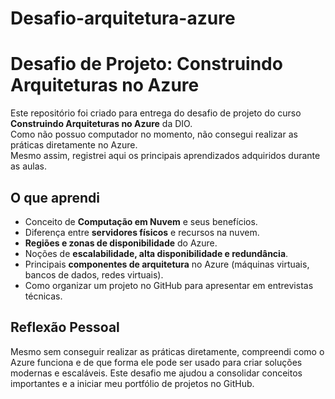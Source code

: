 # Desafio-arquitetura-azure
# Desafio de Projeto: Construindo Arquiteturas no Azure

Este repositório foi criado para entrega do desafio de projeto do curso **Construindo Arquiteturas no Azure** da DIO.  
Como não possuo computador no momento, não consegui realizar as práticas diretamente no Azure.  
Mesmo assim, registrei aqui os principais aprendizados adquiridos durante as aulas.  

## O que aprendi
- Conceito de **Computação em Nuvem** e seus benefícios.
- Diferença entre **servidores físicos** e recursos na nuvem.
- **Regiões e zonas de disponibilidade** do Azure.
- Noções de **escalabilidade, alta disponibilidade e redundância**.
- Principais **componentes de arquitetura** no Azure (máquinas virtuais, bancos de dados, redes virtuais).
- Como organizar um projeto no GitHub para apresentar em entrevistas técnicas.

## Reflexão Pessoal
Mesmo sem conseguir realizar as práticas diretamente, compreendi como o Azure funciona e de que forma ele pode ser usado para criar soluções modernas e escaláveis. Este desafio me ajudou a consolidar conceitos importantes e a iniciar meu portfólio de projetos no GitHub.
